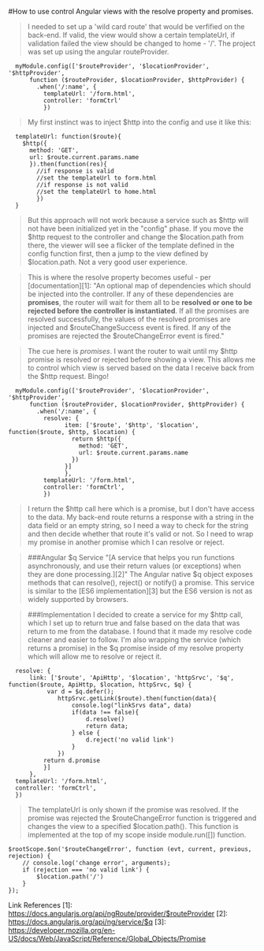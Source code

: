 #How to use control Angular views with the resolve property and promises.

>I needed to set up a 'wild card route' that would be verfified on the back-end.
>If valid, the view would show a certain templateUrl, if validation failed the view 
>should be changed to home - '/'.
>The project was set up using the angular routeProvider. 
>  

      myModule.config(['$routeProvider', '$locationProvider', '$httpProvider', 
          function ($routeProvider, $locationProvider, $httpProvider) {   
            .when('/:name', {
              templateUrl: '/form.html',
              controller: 'formCtrl'
              })
>My first instinct was to  inject $http into the config and use it like this:
>

      templateUrl: function($route){
        $http({
          method: 'GET',
          url: $route.current.params.name
          }).then(function(res){
            //if response is valid
            //set the templateUrl to form.html
            //if response is not valid
            //set the templateUrl to home.html
            })
      }  

>But this approach will not work because a service such as $http will not have been initialized yet in the "config" phase. If you move the $http request to the controller and change the $location.path from there, the viewer will see a flicker of the template defined in the config function first, then a jump to the view defined by $location.path. Not a very good user experience.


>This is where the resolve property becomes useful -  per [documentation][1]: "An optional map of dependencies which should be injected into the controller. If any of these dependencies are **promises**, the router will wait for them all to be **resolved or one to be rejected before the controller is instantiated**. If all the promises are resolved successfully, the values of the resolved promises are injected and $routeChangeSuccess event is fired. If any of the promises are rejected the $routeChangeError event is fired." 

>The cue here is *promises*. I want the router to wait until my $http promise is resolved or rejected before showing a view. This allows me to control which view is served based on the data I receive back from the $http request. Bingo! 
>
      myModule.config(['$routeProvider', '$locationProvider', '$httpProvider', 
          function ($routeProvider, $locationProvider, $httpProvider) {   
            .when('/:name', {
              resolve: {
                    item: ['$route', '$http', '$location', function($route, $http, $location) {                       
                      return $http({
                        method: 'GET',
                        url: $route.current.params.name
                      })    
                    }]
                    }, 
              templateUrl: '/form.html',
              controller: 'formCtrl',
              })      

>I return the $http call here which is a promise, but I don't have access to the data. My back-end route returns a response with a string in the data field or an empty string, so I need a way to check for the string and then decide whether that route it's valid or not. So I need to wrap my promise in another promise which I can resolve or reject. 


>###Angular $q Service
>"[A service that helps you run functions asynchronously, and use their return values (or exceptions) when they are done processing.][2]" The Angular native $q object exposes methods that can resolve(), reject() or notify() a promise. This service is similar to the [ES6 implementation][3] but the ES6 version is not as widely supported by browsers.

>###Implementation
> I decided to create a service for my $http call, which I set up to return true and false based on the data that was return to me from the database. I found that it made my resolve code cleaner and easier to follow. I'm also wrapping the service (which returns a promise) in the $q promise inside of my resolve property which will allow me to resolve or reject it. 

      resolve: {
          link: ['$route', 'ApiHttp', '$location', 'httpSrvc', '$q', function($route, ApiHttp, $location, httpSrvc, $q) {
               var d = $q.defer();
                  httpSrvc.getLink($route).then(function(data){
                      console.log("linkSrvs data", data)
                      if(data !== false){
                          d.resolve()
                          return data;
                      } else {
                          d.reject('no valid link')
                      }
                  })
              return d.promise
              }]
          },
      templateUrl: '/form.html',
      controller: 'formCtrl',
      }) 

> The templateUrl is only shown if the promise was resolved. If the promise was rejected the $routeChangeError function is triggered and changes the view to a specified $location.path(). 
This function is implemented at the top of my scope inside module.run([]) function. 


    $rootScope.$on('$routeChangeError', function (evt, current, previous, rejection) {
        // console.log('change error', arguments);
        if (rejection === 'no valid link') {
            $location.path('/')
        }
    }); 


Link References
[1]: https://docs.angularjs.org/api/ngRoute/provider/$routeProvider
[2]: https://docs.angularjs.org/api/ng/service/$q
[3]: https://developer.mozilla.org/en-US/docs/Web/JavaScript/Reference/Global_Objects/Promise